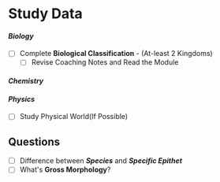 # **Study Data**

#### ***Biology***
- [ ] Complete **Biological Classification** - (At-least 2 Kingdoms)
	- [ ] Revise Coaching Notes and Read the Module
#### ***Chemistry***

#### ***Physics***
- [ ] Study Physical World(If Possible)
## **Questions**
- [ ] Difference between ***Species*** and ***Specific Epithet***
- [ ] What's **Gross Morphology**?